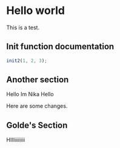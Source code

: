 # Hello world

This is a test.

## Init function documentation

```js
init2(1, 2, 3);
```

## Another section

Hello   Im Nika
Hello

Here are some changes.

## Golde's Section

HIIIiiiiiiii
